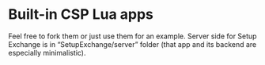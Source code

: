 # Built-in CSP Lua apps

Feel free to fork them or just use them for an example. Server side for Setup Exchange is in “SetupExchange/server” folder (that app and its backend are especially minimalistic).
